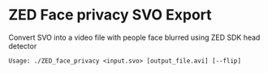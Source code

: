 # ZED Face privacy SVO Export

Convert SVO into a video file with people face blurred using ZED SDK head detector

```
Usage: ./ZED_face_privacy <input.svo> [output_file.avi] [--flip]
```